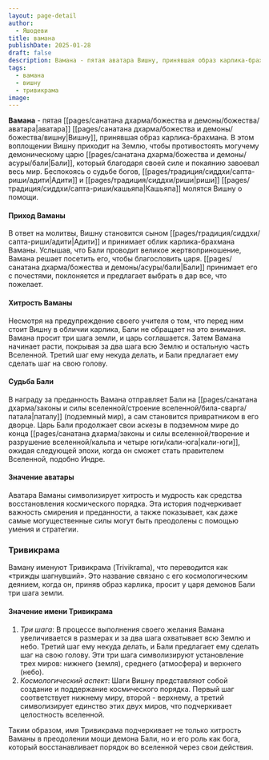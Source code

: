 ```yaml
---
layout: page-detail
author:
  - Яшодеви
title: вамана
publishDate: 2025-01-28
draft: false
description: Вамана - пятая аватара Вишну, принявшая образ карлика-брахмана. В этом воплощении Вишну приходит на Землю, чтобы противостоять могучему демоническому царю Бали, который благодаря своей силе и покаянию завоевал весь мир. Беспокоясь о судьбе богов, Адити и риши Кашьяпа молятся Вишну о помощи.
tags:
  - вамана
  - вишну
  - тривикрама
image:
---
```

**Вамана** - пятая [[pages/санатана дхарма/божества и демоны/божества/аватара|аватара]] [[pages/санатана дхарма/божества и демоны/божества/вишну|Вишну]], принявшая образ карлика-брахмана. В этом воплощении Вишну приходит на Землю, чтобы противостоять могучему демоническому царю [[pages/санатана дхарма/божества и демоны/асуры/бали|Бали]], который благодаря своей силе и покаянию завоевал весь мир. Беспокоясь о судьбе богов, [[pages/традиция/сиддхи/сапта-риши/адити|Адити]] и [[pages/традиция/сиддхи/риши|риши]] [[pages/традиция/сиддхи/сапта-риши/кашьяпа|Кашьяпа]] молятся Вишну о помощи.

#### Приход Ваманы
В ответ на молитвы, Вишну становится сыном [[pages/традиция/сиддхи/сапта-риши/адити|Адити]] и принимает облик карлика-брахмана Ваманы. Услышав, что Бали проводит великое жертвоприношение, Вамана решает посетить его, чтобы благословить царя. [[pages/санатана дхарма/божества и демоны/асуры/бали|Бали]] принимает его с почестями, поклоняется и предлагает выбрать в дар все, что пожелает.

#### Хитрость Ваманы
Несмотря на предупреждение своего учителя о том, что перед ним стоит Вишну в обличии карлика, Бали не обращает на это внимания. Вамана просит три шага земли, и царь соглашается. Затем Вамана начинает расти, покрывая за два шага всю Землю и остальную часть Вселенной. Третий шаг ему некуда делать, и Бали предлагает ему сделать шаг на свою голову.

#### Судьба Бали
В награду за преданность Вамана отправляет Бали на [[pages/санатана дхарма/законы и силы вселенной/строение вселенной/била-сварга/патала|паталу]] (подземный мир), а сам становится привратником в его дворце. Царь Бали продолжает свои аскезы в подземном мире до конца [[pages/санатана дхарма/законы и силы вселенной/творение и разрушение вселенной/кальпа и четыре юги/кали-юга|кали-юги]], ожидая следующей эпохи, когда он сможет стать правителем Вселенной, подобно Индре.

#### Значение аватары
Аватара Ваманы символизирует хитрость и мудрость как средства восстановления космического порядка. Эта история подчеркивает важность смирения и преданности, а также показывает, как даже самые могущественные силы могут быть преодолены с помощью умения и стратегии.

### Тривикрама

Ваману именуют Тривикрама (Trivikrama), что переводится как «трижды шагнувший». Это название связано с его космологическим деянием, когда он, приняв образ карлика, просит у царя демонов Бали три шага земли.

#### Значение имени Тривикрама
1. *Три шага*: В процессе выполнения своего желания Вамана увеличивается в размерах и за два шага охватывает всю Землю и небо. Третий шаг ему некуда делать, и Бали предлагает ему сделать шаг на свою голову. Эти три шага символизируют установление трех миров: нижнего (земля), среднего (атмосфера) и верхнего (небо).
2. *Космологический аспект*: Шаги Вишну представляют собой создание и поддержание космического порядка. Первый шаг соответствует нижнему миру, второй - верхнему, а третий символизирует единство этих двух миров, что подчеркивает целостность вселенной.

Таким образом, имя Тривикрама подчеркивает не только хитрость Ваманы в преодолении мощи демона Бали, но и его роль как бога, который восстанавливает порядок во вселенной через свои действия.